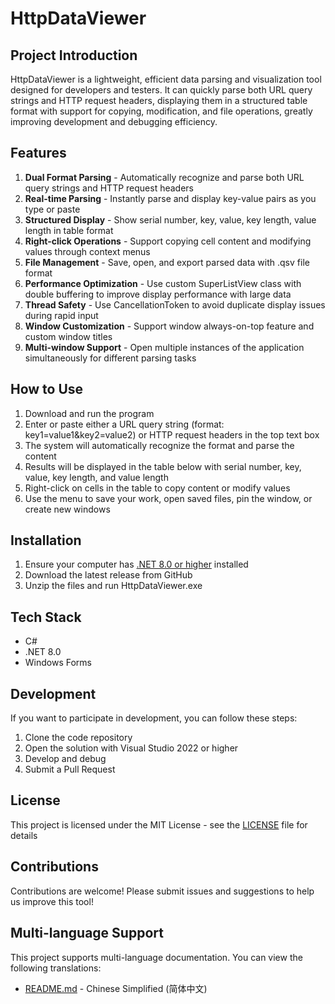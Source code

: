 # HttpDataViewer

## Project Introduction
HttpDataViewer is a lightweight, efficient data parsing and visualization tool designed for developers and testers. It can quickly parse both URL query strings and HTTP request headers, displaying them in a structured table format with support for copying, modification, and file operations, greatly improving development and debugging efficiency.

## Features

1. **Dual Format Parsing** - Automatically recognize and parse both URL query strings and HTTP request headers
2. **Real-time Parsing** - Instantly parse and display key-value pairs as you type or paste
3. **Structured Display** - Show serial number, key, value, key length, value length in table format
4. **Right-click Operations** - Support copying cell content and modifying values through context menus
5. **File Management** - Save, open, and export parsed data with .qsv file format
6. **Performance Optimization** - Use custom SuperListView class with double buffering to improve display performance with large data
7. **Thread Safety** - Use CancellationToken to avoid duplicate display issues during rapid input
8. **Window Customization** - Support window always-on-top feature and custom window titles
9. **Multi-window Support** - Open multiple instances of the application simultaneously for different parsing tasks

## How to Use

1. Download and run the program
2. Enter or paste either a URL query string (format: key1=value1&key2=value2) or HTTP request headers in the top text box
3. The system will automatically recognize the format and parse the content
4. Results will be displayed in the table below with serial number, key, value, key length, and value length
5. Right-click on cells in the table to copy content or modify values
6. Use the menu to save your work, open saved files, pin the window, or create new windows

## Installation

1. Ensure your computer has [.NET 8.0 or higher](https://dotnet.microsoft.com/download/dotnet/8.0) installed
2. Download the latest release from GitHub
3. Unzip the files and run HttpDataViewer.exe

## Tech Stack
- C#
- .NET 8.0
- Windows Forms

## Development

If you want to participate in development, you can follow these steps:
1. Clone the code repository
2. Open the solution with Visual Studio 2022 or higher
3. Develop and debug
4. Submit a Pull Request

## License
This project is licensed under the MIT License - see the [LICENSE](LICENSE) file for details

## Contributions
Contributions are welcome! Please submit issues and suggestions to help us improve this tool!

## Multi-language Support
This project supports multi-language documentation. You can view the following translations:
- [README.md](README.md) - Chinese Simplified (简体中文)